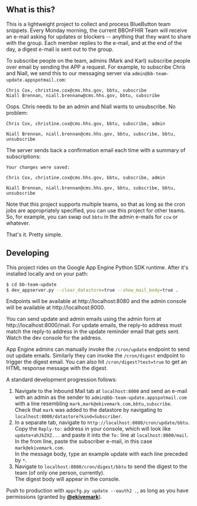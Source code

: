 ## What is this?

This is a lightweight project to collect and process BlueButton team snippets.  Every Monday morning, the current BBOnFHIR Team will receive an e-mail asking for updates or blockers -- anything that they want to share with the group.  Each member replies to the e-mail, and at the end of the day, a digest e-mail is sent out to the group.

To subscribe people on the team, admins (Mark and Karl) subscribe people over email by sending the APP a request. For example, to subscribe Chris and Niall, we send this to our messaging server via `admin@bb-team-update.appspotmail.com`:

```
Chris Cox, christine.cox@cms.hhs.gov, bbtu, subscribe 
Niall Brennan, niall.brennanw@cms.hhs.gov, bbtu, subscribe
```

Oops. Chris needs to be an admin and Niall wants to unsubscribe. No problem:

```
Chris Cox, christine.cox@cms.hhs.gov, bbtu, subscribe, admin

Niall Brennan, niall.brennan@cms.hhs.gov, bbtu, subscribe, bbtu, unsubscribe
```

The server sends back a confirmation email each time with a summary of subscriptions:

```
Your changes were saved:

Chris Cox, christine.cox@cms.hhs.gov, bbtu, subscribe, admin

Niall Brennan, niall.brennan@cms.hhs.gov, bbtu, subscribe, bbtu, unsubscribe
```

Note that this project supports multiple teams, so that as long as the cron jobs are appropriately specified, 
you can use this project for other teams.  
So, for example, you can swap out `bbtu` in the admin e-mails for `ccw` or whatever.

That's it. Pretty simple. 

## Developing

This project rides on the Google App Engine Python SDK runtime. 
After it's installed locally and on your path:

```bash
$ cd bb-team-update
$ dev_appserver.py --clear_datastore=true --show_mail_body=true .
```

Endpoints will be available at http://localhost:8080 and 
the admin console will be available at http://localhost:8000. 

You can send update and admin emails using the admin form at http://localhost:8000/mail. 
For update emails, the reply-to address must match the reply-to address in the update reminder email that gets sent. 
Watch the dev console for the address.

App Engine admins can manually invoke the `/cron/update` endpoint to send out update emails. 
Similarly they can invoke the `/cron/digest` endpoint to trigger the digest email. 
You can also hit `/cron/digest?test=true` to get an HTML response message with the digest.

A standard development progression follows:

1. Navigate to the Inbound Mail tab at `localhost:8000` and send an e-mail with an admin as the 
sender to `admin@bb-team-update.appspotmail.com` with a line resembling `mark,mark@ekivemark.com,bbtu,subscribe`.  
Check that `mark` was added to the datastore by navigating to `localhost:8000/datastore?kind=Subscriber`.
2. In a separate tab, navigate to `http://localhost:8080/cron/update/bbtu`.  
Copy the `Reply-to:` address in your console, which will look like `update+ahJkZXZ...` and paste it 
into the `To:` line at `localhost:8000/mail`.  
In the from line, paste the subscriber e-mail, in this case `mark@ekivemark.com`.  
In the message body, type an example update with each line preceded by `*`.  
3. Navigate to `localhost:8080/cron/digest/bbtu` to send the digest to the team (of only one person, currently).  
The digest body will appear in the console.  

Push to production with `appcfg.py update --oauth2 .`, as long as you have permissions 
(granted by [**@ekivemark**](https://github.com/ekivemark)).
